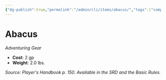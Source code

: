 ```yaml
---
{"dg-publish":true,"permalink":"/admin/cli/items/abacus/","tags":["compendium/src/5e/phb","item/gear"],"updated":"2025-01-11T15:32:14.319+00:00"}
---
```


# Abacus
*Adventuring Gear*  

- **Cost**: 2 gp
- **Weight**: 2.0 lbs.

*Source: Player's Handbook p. 150. Available in the SRD and the Basic Rules.*